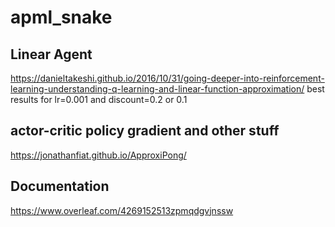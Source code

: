 # apml_snake

## Linear Agent
https://danieltakeshi.github.io/2016/10/31/going-deeper-into-reinforcement-learning-understanding-q-learning-and-linear-function-approximation/
best results for lr=0.001 and discount=0.2 or 0.1

## actor-critic policy gradient and other stuff
https://jonathanfiat.github.io/ApproxiPong/

## Documentation
https://www.overleaf.com/4269152513zpmqdgvjnssw

